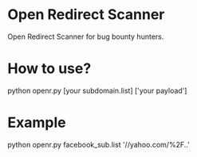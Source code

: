 # Open Redirect Scanner
Open Redirect Scanner for bug bounty hunters.

# How to use?
python openr.py [your subdomain.list] ['your payload']

# Example
python openr.py facebook_sub.list '//yahoo.com/%2F..'
